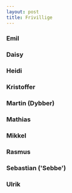 ```yaml
---
layout: post
title: Frivillige
---
```


### Emil

### Daisy

### Heidi

### Kristoffer

### Martin (Dybber)

### Mathias

### Mikkel

### Rasmus

### Sebastian ('Sebbe')

### Ulrik
